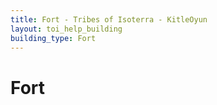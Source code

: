 ```yaml
---
title: Fort - Tribes of Isoterra - KitleOyun
layout: toi_help_building
building_type: Fort
---
```


<h1 class="h1">Fort</h1>
